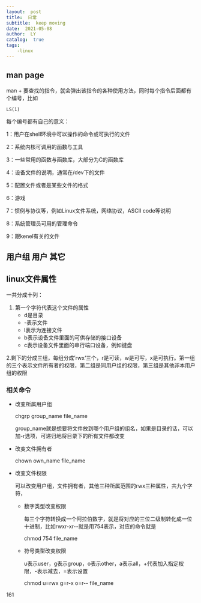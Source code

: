 ```yaml
---
layout:  post
title:  日常
subtitle:  keep moving
date:  2021-05-08
author:  LY
catalog:  true
tags:
    -linux
---
```


## man page

man + 要查找的指令，就会弹出该指令的各种使用方法，同时每个指令后面都有个编号，比如

```
LS(1)
```

每个编号都有自己的意义：

1：用户在shell环境中可以操作的命令或可执行的文件

2：系统内核可调用的函数与工具

3：一些常用的函数与函数库，大部分为C的函数库

4：设备文件的说明，通常在/dev下的文件

5：配置文件或者是某些文件的格式

6：游戏

7：惯例与协议等，例如Linux文件系统，网络协议，ASCII code等说明

8：系统管理员可用的管理命令

9：跟kenel有关的文件

## 用户组 用户 其它

## linux文件属性

一共分成十列：

1. 第一个字符代表这个文件的属性
   * d是目录
   * -表示文件
   * l表示为连接文件
   * b表示设备文件里面的可供存储的接口设备
   * c表示设备文件里面的串行端口设备，例如键盘

2.剩下的分成三组，每组分成’rwx‘三个，r是可读，w是可写，x是可执行。第一组的三个表示文件所有者的权限，第二组是同用户组的权限，第三组是其他非本用户组的权限

### 相关命令

* 改变所属用户组

  chgrp group_name file_name

  group_name就是想要将文件放到哪个用户组的组名，如果是目录的话，可以加-r选项，可递归地将目录下的所有文件都改变

* 改变文件拥有者

  chown own_name file_name

* 改变文件权限

  可以改变用户组，文件拥有者，其他三种所属范围的rwx三种属性，共九个字符，

  * 数字类型改变权限

    每三个字符转换成一个阿拉伯数字，就是将对应的三位二级制转化成一位十进制，比如rwxr-xr--就是用754表示，对应的命令就是

    chmod 754 file_name

  * 符号类型改变权限

    u表示user，g表示group，o表示other，a表示all，+代表加入指定权限，-表示减去，=表示设置

    chmod u=rwx g=r-x o=r-- file_name

161